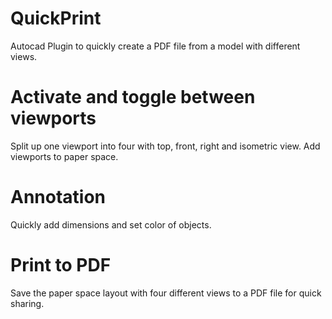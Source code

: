 # QuickPrint
Autocad Plugin to quickly create a PDF file from a model with different views.


# Activate and toggle between viewports
Split up one viewport into four with top, front, right and isometric view. Add viewports to paper space.

# Annotation
Quickly add dimensions and set color of objects.

# Print to PDF
Save the paper space layout with four different views to a PDF file for quick sharing.
